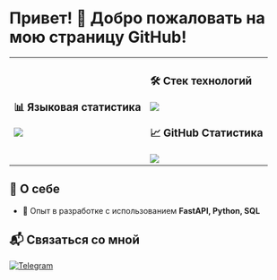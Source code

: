 # Привет! 👋 Добро пожаловать на мою страницу GitHub!

<table>
  <tr>
    <td>

  <h3>📊 Языковая статистика</h3>
  <img src="https://github-readme-stats.vercel.app/api/top-langs/?username=Sonic11-stack&layout=compact&theme=dark&hide=python,html,css,javascript&custom_title=Языковая статистика" />

  </td>
  <td>

  <h3>🛠️ Стек технологий</h3>
  <img src="https://skillicons.dev/icons?i=fastapi,python,postgres,html,css&theme=dark" />

  <h3>📈 GitHub Статистика</h3>
  <img src="https://github-readme-stats.vercel.app/api?username=Sonic11-stack&show_icons=true&theme=dark&count_private=true" />

  </td>
  </tr>
</table>

## 📌 О себе

- 🎯 Опыт в разработке с использованием **FastAPI, Python, SQL**

## 📬 Связаться со мной

[![Telegram](https://img.shields.io/badge/Telegram-%40Мой_ТГ-0088cc?style=flat&logo=telegram&logoColor=white)](https://t.me/Fetyper)
